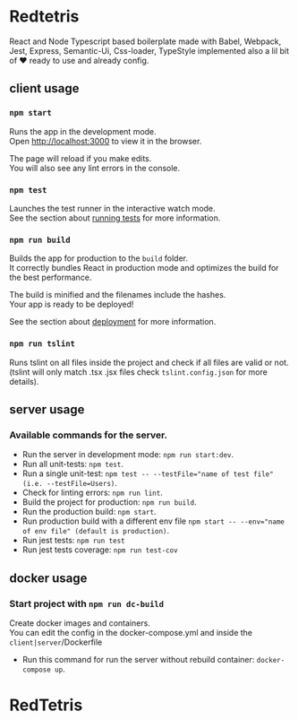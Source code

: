 # Redtetris

React and Node Typescript based boilerplate made with Babel, Webpack, Jest, Express, Semantic-Ui, Css-loader, TypeStyle implemented also a lil bit of ❤ ready to use and already config.

## client usage

### `npm start`

Runs the app in the development mode.<br />
Open [http://localhost:3000](http://localhost:3000) to view it in the browser.

The page will reload if you make edits.<br />
You will also see any lint errors in the console.

### `npm test`

Launches the test runner in the interactive watch mode.<br />
See the section about [running tests](https://facebook.github.io/create-react-app/docs/running-tests) for more information.

### `npm run build`

Builds the app for production to the `build` folder.<br />
It correctly bundles React in production mode and optimizes the build for the best performance.

The build is minified and the filenames include the hashes.<br />
Your app is ready to be deployed!

See the section about [deployment](https://facebook.github.io/create-react-app/docs/deployment) for more information.

### `npm run tslint`

Runs tslint on all files inside the project and check if all files are valid or not.<br />
(tslint will only match .tsx .jsx files check `tslint.config.json` for more details).

## server usage

### Available commands for the server.

- Run the server in development mode: `npm run start:dev`.
- Run all unit-tests: `npm test`.
- Run a single unit-test: `npm test -- --testFile="name of test file" (i.e. --testFile=Users)`.
- Check for linting errors: `npm run lint`.
- Build the project for production: `npm run build`.
- Run the production build: `npm start`.
- Run production build with a different env file `npm start -- --env="name of env file" (default is production)`.
- Run jest tests: `npm run test`
- Run jest tests coverage: `npm run test-cov`

## docker usage

### Start project with `npm run dc-build`

Create docker images and containers. <br />
You can edit the config in the docker-compose.yml and inside the `client|server`/Dockerfile

- Run this command for run the server without rebuild container: `docker-compose up`.
# RedTetris
